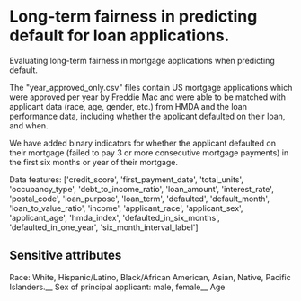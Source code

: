 # Long-term fairness in predicting default for loan applications.
Evaluating long-term fairness in mortgage applications when predicting default.

The "year_approved_only.csv" files contain US mortgage applications which were approved per year by Freddie Mac and were able to be matched with applicant data (race, age, gender, etc.) from HMDA and the loan performance data, including whether the applicant defaulted on their loan, and when. 

We have added binary indicators for whether the applicant defaulted on their mortgage (failed to pay 3 or more consecutive mortgage payments) in the first six months or year of their mortgage.

Data features:
['credit_score', 'first_payment_date', 'total_units', 'occupancy_type',
       'debt_to_income_ratio', 'loan_amount', 'interest_rate', 'postal_code',
       'loan_purpose', 'loan_term', 'defaulted', 'default_month',
       'loan_to_value_ratio', 'income', 'applicant_race', 'applicant_sex',
       'applicant_age', 'hmda_index', 'defaulted_in_six_months',
       'defaulted_in_one_year', 'six_month_interval_label']

## Sensitive attributes
Race: White, Hispanic/Latino, Black/African American, Asian, Native, Pacific Islanders.__
Sex of principal applicant: male, female__
Age
